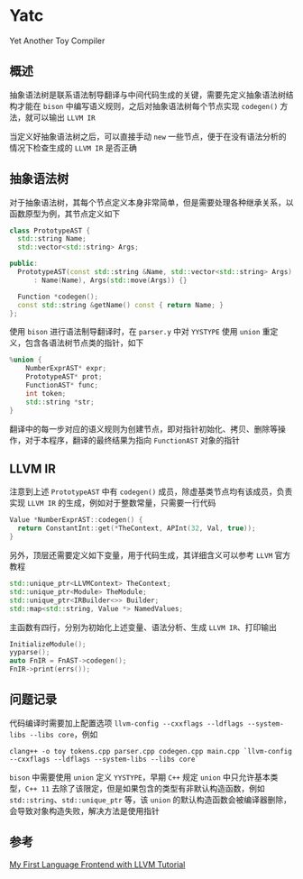 # Yatc
Yet Another Toy Compiler

## 概述
抽象语法树是联系语法制导翻译与中间代码生成的关键，需要先定义抽象语法树结构才能在 `bison` 中编写语义规则，之后对抽象语法树每个节点实现 `codegen()` 方法，就可以输出 `LLVM IR`

当定义好抽象语法树之后，可以直接手动 `new` 一些节点，便于在没有语法分析的情况下检查生成的 `LLVM IR` 是否正确

## 抽象语法树
对于抽象语法树，其每个节点定义本身非常简单，但是需要处理各种继承关系，以函数原型为例，其节点定义如下
```C++
class PrototypeAST {
  std::string Name;
  std::vector<std::string> Args;

public:
  PrototypeAST(const std::string &Name, std::vector<std::string> Args)
      : Name(Name), Args(std::move(Args)) {}

  Function *codegen();
  const std::string &getName() const { return Name; }
};
```
使用 `bison` 进行语法制导翻译时，在 `parser.y` 中对 `YYSTYPE` 使用 `union` 重定义，包含各语法树节点类的指针，如下
```C++
%union {
    NumberExprAST* expr;
    PrototypeAST* prot;
    FunctionAST* func;
    int token;
    std::string *str;
}
```
翻译中的每一步对应的语义规则为创建节点，即对指针初始化、拷贝、删除等操作，对于本程序，翻译的最终结果为指向 `FunctionAST` 对象的指针

## LLVM IR
注意到上述 `PrototypeAST` 中有 `codegen()` 成员，除虚基类节点均有该成员，负责实现 `LLVM IR` 的生成，例如对于整数常量，只需要一行代码
```C++
Value *NumberExprAST::codegen() {
  return ConstantInt::get(*TheContext, APInt(32, Val, true));
}
```
另外，顶层还需要定义如下变量，用于代码生成，其详细含义可以参考 `LLVM` 官方教程
```C++
std::unique_ptr<LLVMContext> TheContext;
std::unique_ptr<Module> TheModule;
std::unique_ptr<IRBuilder<>> Builder;
std::map<std::string, Value *> NamedValues;
```
主函数有四行，分别为初始化上述变量、语法分析、生成 `LLVM IR`、打印输出
```C++
InitializeModule();
yyparse();
auto FnIR = FnAST->codegen();
FnIR->print(errs());
```

## 问题记录
代码编译时需要加上配置选项 `llvm-config --cxxflags --ldflags --system-libs --libs core`，例如
```shell
clang++ -o toy tokens.cpp parser.cpp codegen.cpp main.cpp `llvm-config --cxxflags --ldflags --system-libs --libs core`
```
`bison` 中需要使用 `union` 定义 `YYSTYPE`，早期 `C++` 规定 `union` 中只允许基本类型，`C++ 11` 去除了该限定，但是如果包含的类型有非默认构造函数，例如 `std::string`、`std::unique_ptr` 等，该 `union` 的默认构造函数会被编译器删除，会导致对象构造失败，解决方法是使用指针

## 参考
[My First Language Frontend with LLVM Tutorial](https://llvm.org/docs/tutorial/MyFirstLanguageFrontend/index.html)
